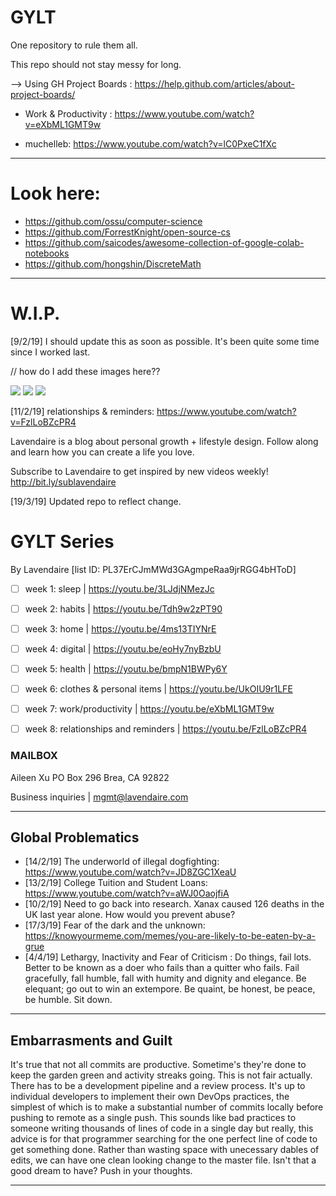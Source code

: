 # GYLT
One repository to rule them all.

[//]: # (Suggested project name by @Github was `vigilant-intention` but I chose to keep it GYLT to stay reminded what the intent is.)
This repo should not stay messy for long.

 --> Using GH Project Boards : https://help.github.com/articles/about-project-boards/

+ Work & Productivity : https://www.youtube.com/watch?v=eXbML1GMT9w 

+ muchelleb: https://www.youtube.com/watch?v=lC0PxeC1fXc

---
# Look here:
+ https://github.com/ossu/computer-science
+ https://github.com/ForrestKnight/open-source-cs
+ https://github.com/saicodes/awesome-collection-of-google-colab-notebooks
+ https://github.com/hongshin/DiscreteMath

---

# W.I.P.

[9/2/19] I should update this as soon as possible. It's been quite some time since I worked last.

// how do I add these images here??

 <img src="https://cdn-images-1.medium.com/max/2000/1*_wZhhTstI_DCebB2fK2c5g.png" />
 <img src="https://cdn-images-1.medium.com/max/2000/1*V7TMAzvhW7_cn9FbkKqOcQ.png" />
 <img src="https://cdn-images-1.medium.com/max/2000/1*0kf59M9bNuEIRNDaj54QvQ.png" />

[11/2/19] relationships & reminders: https://www.youtube.com/watch?v=FzlLoBZcPR4

Lavendaire is a blog about personal growth + lifestyle design. Follow along and learn how you can create a life you love. 

Subscribe to Lavendaire to get inspired by new videos weekly! http://bit.ly/sublavendaire

[19/3/19] Updated repo to reflect change.

# GYLT Series
By Lavendaire [list ID: PL37ErCJmMWd3GAgmpeRaa9jrRGG4bHToD]

- [ ] week 1: sleep | https://youtu.be/3LJdjNMezJc

- [ ] week 2: habits | https://youtu.be/Tdh9w2zPT90

- [ ] week 3: home | https://youtu.be/4ms13TIYNrE

- [ ] week 4: digital | https://youtu.be/eoHy7nyBzbU

- [ ] week 5: health | https://youtu.be/bmpN1BWPy6Y

- [ ] week 6: clothes & personal items | https://youtu.be/UkOIU9r1LFE

- [ ] week 7: work/productivity | https://youtu.be/eXbML1GMT9w

- [ ] week 8: relationships and reminders | https://youtu.be/FzlLoBZcPR4

### MAILBOX

Aileen Xu
PO Box 296
Brea, CA 92822

Business inquiries | mgmt@lavendaire.com

---
## Global Problematics

+ [14/2/19] The underworld of illegal dogfighting: https://www.youtube.com/watch?v=JD8ZGC1XeaU
+ [13/2/19] College Tuition and Student Loans: https://www.youtube.com/watch?v=aWJ0OaojfiA
+ [10/2/19] Need to go back into research. Xanax caused 126 deaths in the UK last year alone. How would you prevent abuse?
+ [17/3/19] Fear of the dark and the unknown: https://knowyourmeme.com/memes/you-are-likely-to-be-eaten-by-a-grue
+ [4/4/19] Lethargy, Inactivity and Fear of Criticism : Do things, fail lots. Better to be known as a doer who fails than a quitter who fails. Fail gracefully, fall humble, fall with humity and dignity and elegance. Be elequant; go out to win an extempore. Be quaint, be honest, be peace, be humble. Sit down.

---

## Embarrasments and Guilt

It's true that not all commits are productive. Sometime's they're done to keep the garden green and activity streaks going. This is not fair actually. There has to be a development pipeline and a review process. It's up to individual developers to implement their own DevOps practices, the simplest of which is to make a substantial number of commits locally before pushing to remote as a single push. This sounds like bad practices to someone writing thousands of lines of code in a single day but really, this advice is for that programmer searching for the one perfect line of code to get something done. Rather than wasting space with unecessary dables of edits, we can have one clean looking change to the master file. Isn't that a good dream to have? Push in your thoughts.

---
